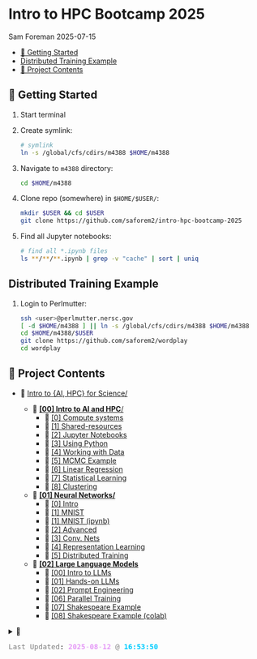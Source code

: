 # Intro to HPC Bootcamp 2025
Sam Foreman
2025-07-15

<link rel="preconnect" href="https://fonts.googleapis.com">

- [🐣 Getting Started](#hatching_chick-getting-started)
- [Distributed Training Example](#distributed-training-example)
- [📂 Project Contents](#open_file_folder-project-contents)

## 🐣 Getting Started

1.  Start terminal

2.  Create symlink:

    ``` bash
    # symlink 
    ln -s /global/cfs/cdirs/m4388 $HOME/m4388
    ```

3.  Navigate to `m4388` directory:

    ``` bash
    cd $HOME/m4388
    ```

4.  Clone repo (somewhere) in `$HOME/$USER/`:

    ``` bash
    mkdir $USER && cd $USER
    git clone https://github.com/saforem2/intro-hpc-bootcamp-2025
    ```

5.  Find all Jupyter notebooks:

    ``` bash
    # find all *.ipynb files
    ls **/**/**.ipynb | grep -v "cache" | sort | uniq
    ```

## Distributed Training Example

1.  Login to Perlmutter:

    ``` bash
    ssh <user>@perlmutter.nersc.gov 
    [ -d $HOME/m4388 ] || ln -s /global/cfs/cdirs/m4388 $HOME/m4388
    cd $HOME/m4388/$USER
    git clone https://github.com/saforem2/wordplay
    cd wordplay
    ```

## 📂 Project Contents

- 🏡 [Intro to {AI, HPC} for Science/](./)

  - 📂 [**\[00\] Intro to AI and HPC**/](00-intro-AI-HPC/)
    - 📄 [\[0\] Compute systems](./00-intro-AI-HPC/0-compute-systems/)
    - 📄 [\[1\] Shared-resources](./00-intro-AI-HPC/1-shared-resources/)
    - 📄 [\[2\] Jupyter
      Notebooks](./00-intro-AI-HPC/2-jupyter-notebooks/)
    - 📄 [\[3\] Using Python](./00-intro-AI-HPC/3-python/)
    - 📄 [\[4\] Working with Data](./00-intro-AI-HPC/4-data/)
    - 📗 [\[5\] MCMC Example](./00-intro-AI-HPC/5-mcmc-example/)
    - 📗 [\[6\] Linear
      Regression](./00-intro-AI-HPC/6-linear-regression/)
    - 📗 [\[7\] Statistical
      Learning](./00-intro-AI-HPC/7-statistical-learning/)
    - 📗 [\[8\] Clustering](./00-intro-AI-HPC/8-clustering/)
  - 📂 [**\[01\] Neural Networks/**](./01-neural-networks/)
    - 📄 [\[0\] Intro](./01-neural-networks/0-intro/)
    - 📗 [\[1\] MNIST](./01-neural-networks/1-mnist/)
    - 📗 [\[1\] MNIST (ipynb)](./01-neural-networks/1-mnist-ipynb/)
    - 📗 [\[2\] Advanced](./01-neural-networks/2-advanced/)
    - 📗 [\[3\] Conv. Nets](./01-neural-networks/3-conv-nets/)
    - 📗 [\[4\] Representation
      Learning](./01-neural-networks/4-representation-learning/)
    - 📄 [\[5\] Distributed
      Training](./01-neural-networks/5-distributed-training/)
  - 📂 [**\[02\] Large Language Models**](./02-llms/)
    - 📗 [\[00\] Intro to LLMs](./02-llms/00-intro-to-llms/)
    - 📗 [\[01\] Hands-on LLMs](./02-llms/01-hands-on-llms/)
    - 📄 [\[02\] Prompt Engineering](./02-llms/02-prompt-engineering/)
    - 📗 [\[06\] Parallel Training](./02-llms/06-parallel-training/)
    - 📗 [\[07\] Shakespeare Example](./02-llms/07-shakespeare-example/)
    - 📗 [\[08\] Shakespeare Example
      (colab)](./02-llms/08-shakespeare-example-colab/)

<details class="code-fold">
<summary>👀</summary>

``` python
import datetime
from rich import print
now = datetime.datetime.now()
print(' '.join([ "[#838383]Last Updated[/]:", f"[#E599F7]{now.strftime("%Y-%m-%d")}[/]", "[#838383]@[/]", f"[#00CCFF]{now.strftime("%H:%M:%S")}[/]", ]))
```

</details>

<pre style="white-space:pre;overflow-x:auto;line-height:normal;font-family:Menlo,'DejaVu Sans Mono',consolas,'Courier New',monospace"><span style="color: #838383; text-decoration-color: #838383">Last Updated</span>: <span style="color: #e599f7; text-decoration-color: #e599f7; font-weight: bold">2025</span><span style="color: #e599f7; text-decoration-color: #e599f7">-</span><span style="color: #e599f7; text-decoration-color: #e599f7; font-weight: bold">08</span><span style="color: #e599f7; text-decoration-color: #e599f7">-</span><span style="color: #e599f7; text-decoration-color: #e599f7; font-weight: bold">12</span> <span style="color: #838383; text-decoration-color: #838383">@</span> <span style="color: #00ccff; text-decoration-color: #00ccff; font-weight: bold">16:53:50</span>
</pre>
